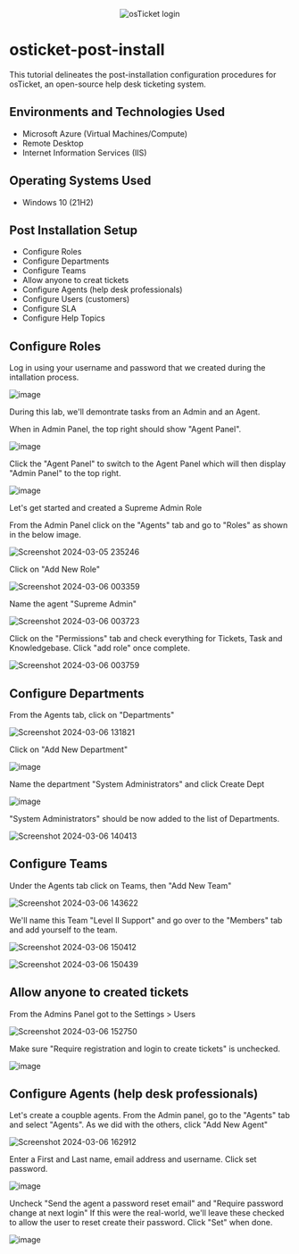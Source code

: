 <p align="center">
<img src="https://github.com/riquewill1977/osticket-post-install/assets/139101776/62d025a5-8c9a-406c-9575-31e63ba18950" alt="osTicket login"/>
</p>

<h1>osticket-post-install</h1>
This tutorial delineates the post-installation configuration procedures for osTicket, an open-source help desk ticketing system. <br />


<h2>Environments and Technologies Used</h2>

- Microsoft Azure (Virtual Machines/Compute)
- Remote Desktop
- Internet Information Services (IIS)


<h2>Operating Systems Used </h2>

- Windows 10</b> (21H2)

<h2>Post Installation Setup</h2>

- Configure Roles
- Configure Departments
- Configure Teams
- Allow anyone to creat tickets
- Configure Agents (help desk professionals)
- Configure Users (customers)
- Configure SLA
- Configure Help Topics

<h2>Configure Roles</h2>
<p>Log in using your username and password that we created during the intallation process.</p>

![image](https://github.com/riquewill1977/osticket-post-install/assets/139101776/450394b3-a761-4791-9f9a-4b97ba38ba9b)

During this lab, we'll demontrate tasks from an Admin and an Agent. 

When in Admin Panel, the top right should show "Agent Panel". 

![image](https://github.com/riquewill1977/osticket-post-install/assets/139101776/8729be88-8e50-4448-a9eb-c003bd55d7ba)

Click the "Agent Panel" to switch to the Agent Panel which will then display "Admin Panel" to the top right. 

![image](https://github.com/riquewill1977/osticket-post-install/assets/139101776/8516e5bf-4eaa-40c2-bcd6-b29b69586295)

Let's get started and created a Supreme Admin Role

From the Admin Panel click on the "Agents" tab and go to "Roles" as shown in the below image.

![Screenshot 2024-03-05 235246](https://github.com/riquewill1977/osticket-post-install/assets/139101776/d6006cb3-c372-47dd-8e1f-5f6591214e72)

Click on "Add New Role"

![Screenshot 2024-03-06 003359](https://github.com/riquewill1977/osticket-post-install/assets/139101776/1df5acb4-c30c-40c1-b729-f168ad0f2c38)

Name the agent "Supreme Admin"

![Screenshot 2024-03-06 003723](https://github.com/riquewill1977/osticket-post-install/assets/139101776/008f2a6f-dddd-43ad-b914-d357a4de4e57)

Click on the "Permissions" tab and check everything for Tickets, Task and Knowledgebase. Click "add role" once complete.

![Screenshot 2024-03-06 003759](https://github.com/riquewill1977/osticket-post-install/assets/139101776/d90986d0-e3cf-4a35-b6b3-622ea3b86cae)


<h2>Configure Departments</h2>

From the Agents tab, click on "Departments"

![Screenshot 2024-03-06 131821](https://github.com/riquewill1977/osticket-post-install/assets/139101776/607ed733-1905-4f9a-8ded-af7949d78a32)

Click on "Add New Department"

![image](https://github.com/riquewill1977/osticket-post-install/assets/139101776/45eeac0e-aa40-47a5-bc75-0de4289ce4eb)

Name the department "System Administrators" and click Create Dept

![image](https://github.com/riquewill1977/osticket-post-install/assets/139101776/7d4ae94f-484c-4624-8ba2-352688537623)

"System Administrators" should be now added to the list of Departments.

![Screenshot 2024-03-06 140413](https://github.com/riquewill1977/osticket-post-install/assets/139101776/8ce34635-c177-46a6-ab7c-65f9990957bf)

<h2>Configure Teams</h2>

Under the Agents tab click on Teams, then "Add New Team"

![Screenshot 2024-03-06 143622](https://github.com/riquewill1977/osticket-post-install/assets/139101776/7351ea27-72fe-412e-9f35-61a0780231e7)

We'll name this Team "Level II Support" and go over to the "Members" tab and add yourself to the team.

![Screenshot 2024-03-06 150412](https://github.com/riquewill1977/osticket-post-install/assets/139101776/5e0321c5-e296-43cb-bc20-3312097bd25d)

![Screenshot 2024-03-06 150439](https://github.com/riquewill1977/osticket-post-install/assets/139101776/e12038b8-7758-42a5-906e-1f780de82240)

<h2>Allow anyone to created tickets</h2>

From the Admins Panel got to the Settings > Users

![Screenshot 2024-03-06 152750](https://github.com/riquewill1977/osticket-post-install/assets/139101776/28dbeddd-7a10-40d0-8e94-f478b24f28ee)

Make sure "Require registration and login to create tickets" is unchecked. 

![image](https://github.com/riquewill1977/osticket-post-install/assets/139101776/74aed40a-5db8-4780-b80f-c4c68aafa8c2)

<h2>Configure Agents (help desk professionals)</h2>

Let's create a coupble agents. From the Admin panel, go to the "Agents" tab and select "Agents". As we did with the others, click "Add New Agent"

![Screenshot 2024-03-06 162912](https://github.com/riquewill1977/osticket-post-install/assets/139101776/b9de0362-324e-4a93-8588-a6ccab3d4505)

Enter a First and Last name, email address and username. Click set password.

![image](https://github.com/riquewill1977/osticket-post-install/assets/139101776/490a070f-e3c5-4a1e-9655-659fc5875b03)

Uncheck "Send the agent a password reset email" and "Require password change at next login" If this were the real-world, we'll leave these checked to allow the user to reset create their password. Click "Set" when done.

![image](https://github.com/riquewill1977/osticket-post-install/assets/139101776/5510a757-026e-40d1-a061-a1108f6021ab)










